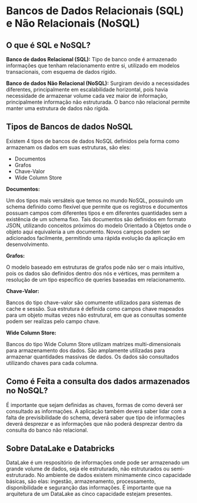 # Bancos de Dados Relacionais (SQL) e Não Relacionais (NoSQL)
## O que é SQL e NoSQL?

**Banco de dados Relacional (SQL):** Tipo de banco onde é armazenado informações que tenham relacionamento entre si, utilizado em modelos transacionais, com esquema de dados rígido.

**Banco de dados Não Relacional (NoSQL):** Surgiram devido a necessidades diferentes, principalmente em escalabilidade horizontal, pois havia necessidade de armazenar volume cada vez maior de informação, principalmente informação não estruturada. O banco não relacional permite manter uma estrutura de dados não rígida.

## Tipos de Bancos de dados NoSQL

Existem 4 tipos de bancos de dados NoSQL definidos pela forma como armazenam os dados em suas estruturas, são eles:

- Documentos
- Grafos
- Chave-Valor
- Wide Column Store

**Documentos:**

Um dos tipos mais versáteis que temos no mundo NoSQL, possuindo um schema definido como flexível que permite que os registros e documentos possuam campos com diferentes tipos e em diferentes quantidades sem a existência de um schema fixo. Tais documentos são definidos em formato JSON, utilizando conceitos próximos do modelo Orientado à Objetos onde o objeto aqui equivaleria a um documento. Novos campos podem ser adicionados facilmente, permitindo uma rápida evolução da aplicação em desenvolvimento.

**Grafos:**

O modelo baseado em estruturas de grafos pode não ser o mais intuitivo, pois os dados são definidos dentro dos nós e vértices, mas permitem a resolução de um tipo específico de queries baseadas em relacionamento.

**Chave-Valor:**

Bancos do tipo chave-valor são comumente utilizados para sistemas de cache e sessão. Sua estrutura é definida como campos chave mapeados para um objeto muitas vezes não estrutural, em que as consultas somente podem ser realizas pelo campo chave.

**Wide Column Store:**

Bancos do tipo Wide Column Store utilizam matrizes multi-dimensionais para armazenamento dos dados. São amplamente utilizadas para armazenar quantidades massivas de dados. Os dados são consultados utilizando chaves para cada columna.

## Como é Feita a consulta dos dados armazenados no NoSQL?

É importante que sejam definidas as chaves, formas de como deverá ser consultado as informações. A aplicação também deverá saber lidar com a falta de previsibilidade do schema, deverá saber que tipo de informações deverá desprezar e as informações que não poderá desprezar dentro da consulta do banco não relacional.

## Sobre DataLake e Databricks

DataLake é um respositório de informações onde pode ser armazenado um grande volume de dados, seja ele estruturado, não estruturados ou semi-estruturado. No ambiente de dados existem minimamente cinco capacidade básicas, são elas: ingestão, armazenamento, processamento, disponibilidade e seguranção das informações. É importante que na arquitetura de um DataLake as cinco capacidade estejam presentes.

